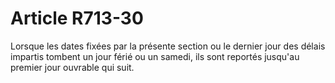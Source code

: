 # Article R713-30

<p>Lorsque les dates fixées par la présente section ou le dernier jour des délais impartis tombent un jour férié ou un samedi, ils sont reportés jusqu'au premier jour ouvrable qui suit.</p>